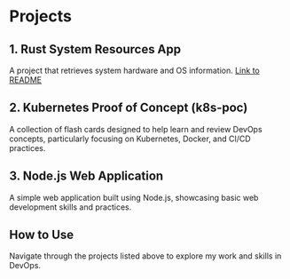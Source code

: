 # Projects

## 1. Rust System Resources App
A project that retrieves system hardware and OS information. [Link to README](rust-sys-resources-app/rust-project/README.md)

## 2. Kubernetes Proof of Concept (k8s-poc)
A collection of flash cards designed to help learn and review DevOps concepts, particularly focusing on Kubernetes, Docker, and CI/CD practices.

## 3. Node.js Web Application
A simple web application built using Node.js, showcasing basic web development skills and practices.

## How to Use
Navigate through the projects listed above to explore my work and skills in DevOps.
